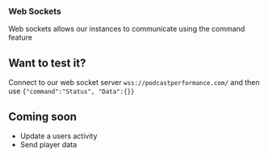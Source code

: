 ### Web Sockets
Web sockets allows our instances to communicate using the command feature

## Want to test it?

Connect to our web socket server `wss://podcastperformance.com/` and then use `{"command":"Status", "Data":{}}`

## Coming soon
- Update a users activity
- Send player data